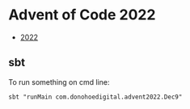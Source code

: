 # Advent of Code 2022

* [2022](https://adventofcode.com/2022)

## sbt

To run something on cmd line:

```text
sbt "runMain com.donohoedigital.advent2022.Dec9"
```